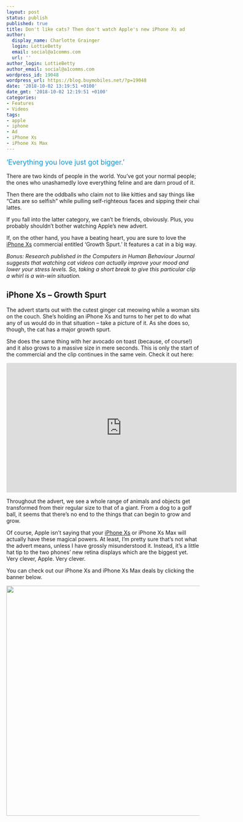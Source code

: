 ```yaml
---
layout: post
status: publish
published: true
title: Don't like cats? Then don't watch Apple's new iPhone Xs ad
author:
  display_name: Charlotte Grainger
  login: LottieBetty
  email: social@a1comms.com
  url: ''
author_login: LottieBetty
author_email: social@a1comms.com
wordpress_id: 19048
wordpress_url: https://blog.buymobiles.net/?p=19048
date: '2018-10-02 13:19:51 +0100'
date_gmt: '2018-10-02 12:19:51 +0100'
categories:
- Features
- Videos
tags:
- apple
- iphone
- Ad
- iPhone Xs
- iPhone Xs Max
---
```

<p><span class="postStandFirst" style="color: #0896d5; line-height: 26px; font-size: 18px;">&lsquo;Everything you love just got bigger.&rsquo;</span></p>
<p>There are two kinds of people in the world. You&rsquo;ve got your normal people; the ones who unashamedly love everything feline and are darn proud of it.</p>
<p>Then there are the oddballs who claim not to like kitties and say things like &ldquo;Cats are so selfish&rdquo; while pulling self-righteous faces and sipping their chai lattes.</p>
<p>If you fall into the latter category, we can&rsquo;t be friends, obviously. Plus, you probably shouldn&rsquo;t bother watching Apple&rsquo;s new advert.</p>
<p>If, on the other hand, you have a beating heart, you are sure to love the <a href="https://www.buymobiles.net/apple/iphone-xs-64gb-gold" target="_blank" rel="noopener noreferrer">iPhone Xs</a> commercial entitled &lsquo;Growth Spurt.&rsquo; It features a cat in a big way.</p>
<p><em>Bonus: Research published in the Computers in Human Behaviour Journal suggests that watching cat videos can actually improve your mood and lower your stress levels. So, taking a short break to give this particular clip a whirl is a win-win situation.</em></p>
<h2>iPhone Xs &ndash; Growth Spurt</h2>
<p>The advert starts out with the cutest ginger cat meowing while a woman sits on the couch. She&rsquo;s holding an iPhone Xs and turns to her pet to do what any of us would do in that situation &ndash; take a picture of it. As she does so, though, the cat has a major growth spurt.</p>
<p>She does the same thing with her avocado on toast (because, of course!) and it also grows to a massive size in mere seconds. This is only the start of the commercial and the clip continues in the same vein. Check it out here:</p>
<p><iframe src="https://www.youtube.com/embed/iVe__Py2GuU" width="600" height="338" frameborder="0" allowfullscreen="allowfullscreen"></iframe></p>
<p>Throughout the advert, we see a whole range of animals and objects get transformed from their regular size to that of a giant. From a dog to a golf ball, it seems that there&rsquo;s no end to the things that can begin to grow and grow.</p>
<p>Of course, Apple isn&rsquo;t saying that your <a href="https://www.buymobiles.net/apple/iphone-xs-64gb-gold" target="_blank" rel="noopener noreferrer">iPhone Xs</a> or iPhone Xs Max will actually have these magical powers. At least, I&rsquo;m pretty sure that&rsquo;s not what the advert means, unless I have grossly misunderstood it. Instead, it&rsquo;s a little hat tip to the two phones&rsquo; new retina displays which are the biggest yet. Very clever, Apple. Very clever.</p>
<p>You can check out our iPhone Xs and iPhone Xs Max deals by clicking the banner below.</p>
<p><img class="aligncenter wp-image-18692 size-full" src="https://lh3.googleusercontent.com/c3OJ8soowo4Fsy9TV5UlbVZBGjSJHLh1U5eiKf4U0Eebrnv3D1hjQwf7vfILhSSwB0C3rGmQx6a8WjS9Ht7HWCRF=s0" alt="" width="600" height="600" /></p>
